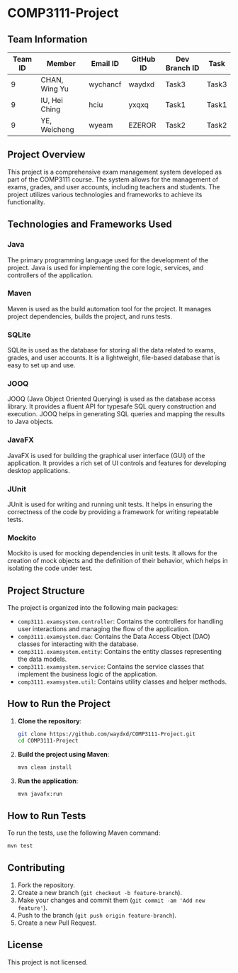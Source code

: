# COMP3111-Project

## Team Information

| Team ID | Member           | Email ID | GitHub ID | Dev Branch ID | Task  |
|---------|------------------|----------|-----------|---------------|-------|
| 9       | CHAN, Wing Yu    | wychancf | waydxd    | Task3         | Task3 |
| 9       | IU, Hei Ching    | hciu     | yxqxq     | Task1         | Task1 |
| 9       | YE, Weicheng     | wyeam    | EZEROR    | Task2         | Task2 |

## Project Overview

This project is a comprehensive exam management system developed as part of the COMP3111 course. The system allows for the management of exams, grades, and user accounts, including teachers and students. The project utilizes various technologies and frameworks to achieve its functionality.

## Technologies and Frameworks Used

### Java
The primary programming language used for the development of the project. Java is used for implementing the core logic, services, and controllers of the application.

### Maven
Maven is used as the build automation tool for the project. It manages project dependencies, builds the project, and runs tests.

### SQLite
SQLite is used as the database for storing all the data related to exams, grades, and user accounts. It is a lightweight, file-based database that is easy to set up and use.

### JOOQ
JOOQ (Java Object Oriented Querying) is used as the database access library. It provides a fluent API for typesafe SQL query construction and execution. JOOQ helps in generating SQL queries and mapping the results to Java objects.

### JavaFX
JavaFX is used for building the graphical user interface (GUI) of the application. It provides a rich set of UI controls and features for developing desktop applications.

### JUnit
JUnit is used for writing and running unit tests. It helps in ensuring the correctness of the code by providing a framework for writing repeatable tests.

### Mockito
Mockito is used for mocking dependencies in unit tests. It allows for the creation of mock objects and the definition of their behavior, which helps in isolating the code under test.

## Project Structure

The project is organized into the following main packages:

- `comp3111.examsystem.controller`: Contains the controllers for handling user interactions and managing the flow of the application.
- `comp3111.examsystem.dao`: Contains the Data Access Object (DAO) classes for interacting with the database.
- `comp3111.examsystem.entity`: Contains the entity classes representing the data models.
- `comp3111.examsystem.service`: Contains the service classes that implement the business logic of the application.
- `comp3111.examsystem.util`: Contains utility classes and helper methods.

## How to Run the Project

1. **Clone the repository**:
   ```sh
   git clone https://github.com/waydxd/COMP3111-Project.git
   cd COMP3111-Project
   ```

2. **Build the project using Maven**:
   ```sh
   mvn clean install
   ```

3. **Run the application**:
   ```sh
   mvn javafx:run
   ```

## How to Run Tests

To run the tests, use the following Maven command:
```sh
mvn test
```

## Contributing

1. Fork the repository.
2. Create a new branch (`git checkout -b feature-branch`).
3. Make your changes and commit them (`git commit -am 'Add new feature'`).
4. Push to the branch (`git push origin feature-branch`).
5. Create a new Pull Request.

## License

This project is not licensed.
